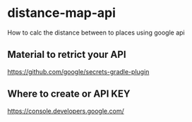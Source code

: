 # distance-map-api
How to calc the distance between to places using google api

## Material to retrict your API
https://github.com/google/secrets-gradle-plugin

## Where to create or API KEY 
https://console.developers.google.com/
